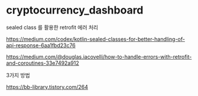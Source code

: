 # cryptocurrency_dashboard

sealed class 를 활용한 retrofit 에러 처리

https://medium.com/codex/kotlin-sealed-classes-for-better-handling-of-api-response-6aa1fbd23c76

https://medium.com/@douglas.iacovelli/how-to-handle-errors-with-retrofit-and-coroutines-33e7492a912

3가지 방법

https://bb-library.tistory.com/264
